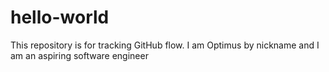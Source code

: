 # hello-world
This repository is for tracking GitHub flow.
I am Optimus by nickname and I am an aspiring software engineer
